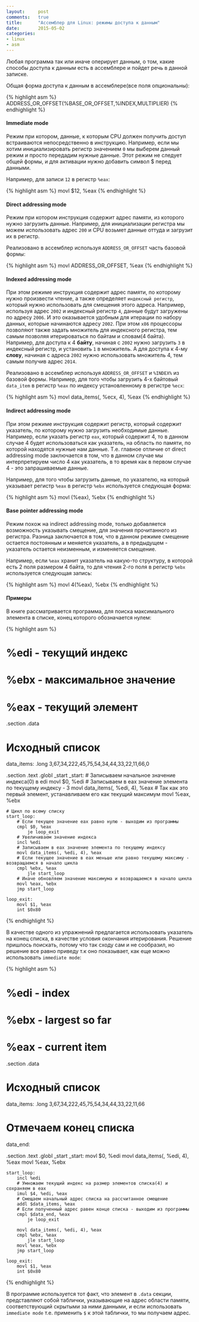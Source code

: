 ```yaml
---
layout:		post
comments:	true
title:		"Aссемблер для Linux: режимы доступа к данным"
date:		2015-05-02
categories:
- linux
- asm
---
```


Любая программа так или иначе оперирует данным, о том, какие способы доступа к данным есть в ассемблере и пойдет речь в данной записке.

Общая форма доступа к данным в ассемблере(все поля опциональны):

{% highlight asm %}
ADDRESS_OR_OFFSET(%BASE_OR_OFFSET,%INDEX,MULTIPLIER)
{% endhighlight %}

#### Immediate mode
Режим при котором, данные, к которым CPU должен получить доступ встраиваются непосредственно в инструкцию. Например, если мы хотим инициализировать регистр значением `0` мы выберем данный режим и просто передадим нужные данные.
Этот режим не следует общей формы, и для активации нужно добавить символ $ перед данными.

Например, для записи `12` в регистр `%eax`:

{% highlight asm %}
movl $12, %eax
{% endhighlight %}

#### Direct addressing mode
Режим при котором инструкция содержит адрес памяти, из которого нужно загрузить данные. Например, для инициализации регистра мы можем использовать адрес `200` и CPU возьмет данные оттуда и загрузит их в регистр. 

Реализовано в ассемблер используя `ADDRESS_OR_OFFSET` часть базовой формы:

{% highlight asm %}
movl ADDRESS_OR_OFFSET, %eax
{% endhighlight %}

#### Indexed addressing mode
При этом режиме инструкция содержит адрес памяти, по которому нужно произвести чтение, а также определяет `индексный регистр`, который нужно использовать для смещения этого адреса. Например, используя адрес `2002` и индексный регистр `4`, данные будут загружены по адресу `2006`. И это оказывается удобным для итерации по набору данных, которые начинаются адресу `2002`. 
При этом `x86` процессоры позволяют также задать множитель для индексного регистра, тем самым позволяя итерироваться по байтам и словам(4 байта). Например, для доступа к 4 **байту**, начиная с `2002` нужно загрузить `3` в индексный регистр, и установить `1` в множитель. А для доступа к 4-му **слову**, начиная с адреса `2002` нужно использовать множитель 4, тем самым получив адрес `2014`.

Реализовано в ассемблер используя `ADDRESS_OR_OFFSET` и `%INDEX%` из базовой формы. Например, для того чтобы загрузить 4-х байтовый `data_item` в регистр `%eax` по индексу установленному в регистре `%ecx`:

{% highlight asm %}
movl data_items(, %ecx, 4), %eax 
{% endhighlight %}

#### Indirect addressing mode
При этом режиме инструкция содержит регистр, который содержит указатель, по которому нужно загрузить необходимые данные. Например, если указать регистр `eax`, который содержит 4, то в данном случае 4 будет использоваться как указатель, на область по памяти, по которой находятся нужные нам данные. Т.е. главное отличие от direct addressing mode заключается в том, что в данном случае мы интерпретируем число 4 как указатель, в то время как в первом случае 4 - это запрашиваемые данные.

Например, для того чтобы загрузить данные, по указателю, на который указывает регистр `%eax` в регистр `%ebx` используется следующая форма:

{% highlight asm %}
movl (%eax), %ebx
{% endhighlight %}

#### Base pointer addressing mode
Режим похож на indirect addressing mode, только добавляется возможность указывать смещение, для значения прочитанного из регистра. Разница заключается в том, что в данном режиме смещение остается постоянным и меняется указатель, а в предыдущем - указатель остается неизменным, и изменяется смещение.

Например, если `%eax` хранит указатель на какую-то структуру, в которой есть 2 поля размером 4 байта, то для чтения 2-го поля в регистр `%ebx` используется следующая запись:

{% highlight asm %}
movl 4(%eax), %ebx
{% endhighlight %}

#### Примеры
В книге рассматривается программа, для поиска максимального элемента в списке, конец которого обозначается нулем:

{% highlight asm %}
# %edi - текущий индекс
# %ebx - максимальное значение
# %eax - текущий элемент
.section .data
# Исходный список
data_items:
    .long 3,67,34,222,45,75,54,34,44,33,22,11,66,0

.section .text
.globl _start
_start:
    # Записываем начальное значение индекса(0) в edi
    movl $0, %edi
    # Записываем в eax значение элемента по текущему индексу - 3
    movl data_items(, %edi, 4), %eax
    # Так как это первый элемент, устанавливаем его как текущий максимум
    movl %eax, %ebx

    # Цикл по всему списку
    start_loop:
        # Если текущее значение eax равно нулю - выходим из программы
        cmpl $0, %eax
            je loop_exit
        # Увеличиваем значение индекса
        incl %edi
        # Записываем в eax значение элемента по текущему индексу
        movl data_items(, %edi, 4), %eax
        # Если текущее значение в eax меньше или равно текущему максиму - возвращаемся в начало цикла
        cmpl %ebx, %eax
            jle start_loop
        # Иначе обновляем значение максимума и возвращаемся в начало цикла
        movl %eax, %ebx
        jmp start_loop

    loop_exit:
        movl $1, %eax
        int $0x80
{% endhighlight %}

В качестве одного из упражнений предлагается использовать указатель на конец списка, в качестве условия окончания итерирования. Решение пришлось поискать, потому что так сходу сам и не сообразил, но решение все равно приведу т.к оно показывает, как еще можно использовать `immediate mode`:

{% highlight asm %}
# %edi - index
# %ebx - largest so far
# %eax - current item
.section .data
# Исходный список
data_items:
    .long 3,67,34,222,45,75,54,34,44,33,22,11,66
# Отмечаем конец списка
data_end:

.section .text
.globl _start
_start:
    movl $0, %edi
    movl data_items(, %edi, 4), %eax
    movl %eax, %ebx

    start_loop:
        incl %edi
        # Умножаем текущий индекс на размер элементов списка(4) и сохраняем в eax
        imul $4, %edi, %eax
        # Смещаем начальный адрес списка на рассчитанное смещение
        addl $data_items, %eax
        # Если полученный адрес равен конце списка - выходим из программы
        cmpl $data_end, %eax
            je loop_exit

        movl data_items(, %edi, 4), %eax
        cmpl %ebx, %eax
            jle start_loop
        movl %eax, %ebx
        jmp start_loop

    loop_exit:
        movl $1, %eax
        int $0x80
{% endhighlight %}

В программе используется тот факт, что элемент в `.data` секции, представляют собой таблички, указывающие на адрес области памяти, соответствующий скрытыми за ними данными, и если использовать `immediate mode` т.е. применить `$` к этой таблички, то мы получаем адрес.
